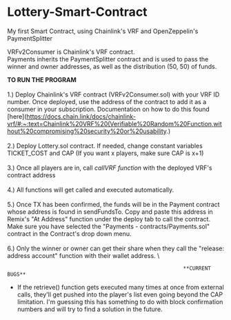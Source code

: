 # Lottery-Smart-Contract
My first Smart Contract, using Chainlink's VRF and OpenZeppelin's PaymentSplitter

VRFv2Consumer is Chainlink's VRF contract.\
Payments inherits the PaymentSplitter contract and is used to pass the winner and owner addresses, as well as the distribution (50, 50) of funds. 

**TO RUN THE PROGRAM**\
\
1.) Deploy Chainlink's VRF contract (VRFv2Consumer.sol) with your VRF ID number. Once deployed, use the address of the contract to add it as a consumer in your subscription. Documentation on how to do this found [here](https://docs.chain.link/docs/chainlink-vrf/#:~:text=Chainlink%20VRF%20(Verifiable%20Random%20Function,without%20compromising%20security%20or%20usability.) \
\
2.) Deploy Lottery.sol contract. If needed, change constant variables TICKET_COST and CAP (If you want x players, make sure CAP is x+1) \
\
3.) Once all players are in, call _callVRF function_ with the deployed VRF's contract address \
\
4.) All functions will get called and executed automatically. \
\
5.) Once TX has been confirmed, the funds will be in the Payment contract whose address is found in sendFundsTo. Copy and paste this address in Remix's "At Address" function under the deploy tab to call the contract. Make sure you have selected the "Payments - contracts/Payments.sol" contract in the Contract's drop down menu.\
\
6.) Only the winner or owner can get their share when they call the "release: address account" function with their wallet address. \

                                                             **CURRENT BUGS**

* If the retrieve() function gets executed many times at once from external calls, they'll get pushed into the player's list even going beyond the CAP limitation. I'm guessing this has something to do with block confirmation numbers and will try to find a solution in the future. 
